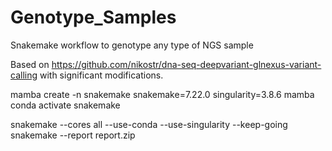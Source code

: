 # Genotype_Samples
Snakemake workflow to genotype any type of NGS sample

Based on https://github.com/nikostr/dna-seq-deepvariant-glnexus-variant-calling with significant modifications.

mamba create -n snakemake snakemake=7.22.0 singularity=3.8.6 mamba
conda activate snakemake

snakemake --cores all --use-conda --use-singularity --keep-going 
snakemake --report report.zip



